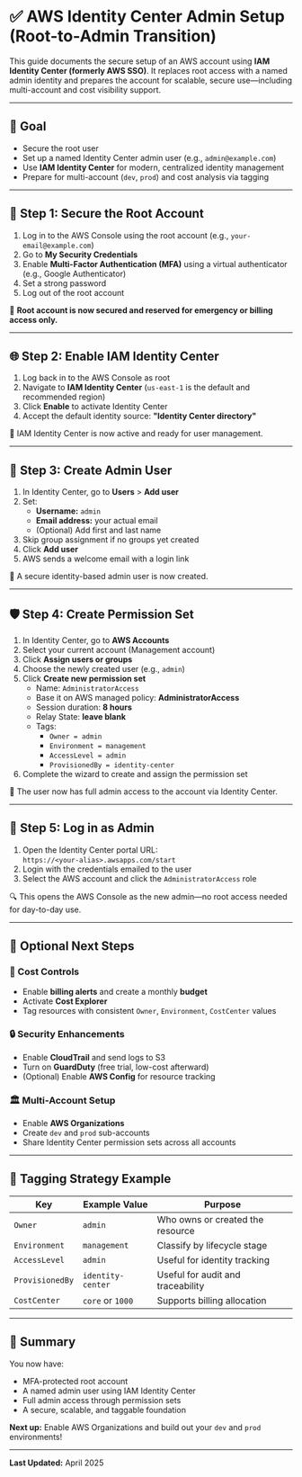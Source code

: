 # ✅ AWS Identity Center Admin Setup (Root-to-Admin Transition)

This guide documents the secure setup of an AWS account using **IAM Identity Center (formerly AWS SSO)**. It replaces root access with a named admin identity and prepares the account for scalable, secure use—including multi-account and cost visibility support.

---

## 🌟 Goal

- Secure the root user
- Set up a named Identity Center admin user (e.g., `admin@example.com`)
- Use **IAM Identity Center** for modern, centralized identity management
- Prepare for multi-account (`dev`, `prod`) and cost analysis via tagging

---

## 🔐 Step 1: Secure the Root Account

1. Log in to the AWS Console using the root account (e.g., `your-email@example.com`)
2. Go to **My Security Credentials**
3. Enable **Multi-Factor Authentication (MFA)** using a virtual authenticator (e.g., Google Authenticator)
4. Set a strong password
5. Log out of the root account

📅 **Root account is now secured and reserved for emergency or billing access only.**

---

## 🌐 Step 2: Enable IAM Identity Center

1. Log back in to the AWS Console as root
2. Navigate to **IAM Identity Center** (`us-east-1` is the default and recommended region)
3. Click **Enable** to activate Identity Center
4. Accept the default identity source: **"Identity Center directory"**

🚀 IAM Identity Center is now active and ready for user management.

---

## 👤 Step 3: Create Admin User

1. In Identity Center, go to **Users** > **Add user**
2. Set:
   - **Username:** `admin`
   - **Email address:** your actual email
   - (Optional) Add first and last name
3. Skip group assignment if no groups yet created
4. Click **Add user**
5. AWS sends a welcome email with a login link

📅 A secure identity-based admin user is now created.

---

## 🛡️ Step 4: Create Permission Set

1. In Identity Center, go to **AWS Accounts**
2. Select your current account (Management account)
3. Click **Assign users or groups**
4. Choose the newly created user (e.g., `admin`)
5. Click **Create new permission set**
   - Name: `AdministratorAccess`
   - Base it on AWS managed policy: **AdministratorAccess**
   - Session duration: **8 hours**
   - Relay State: **leave blank**
   - Tags:
     - `Owner = admin`
     - `Environment = management`
     - `AccessLevel = admin`
     - `ProvisionedBy = identity-center`
6. Complete the wizard to create and assign the permission set

🚀 The user now has full admin access to the account via Identity Center.

---

## 🚪 Step 5: Log in as Admin

1. Open the Identity Center portal URL:  
   `https://<your-alias>.awsapps.com/start`
2. Login with the credentials emailed to the user
3. Select the AWS account and click the `AdministratorAccess` role

🔍 This opens the AWS Console as the new admin—no root access needed for day-to-day use.

---

## 💺 Optional Next Steps

### 📅 Cost Controls
- Enable **billing alerts** and create a monthly **budget**
- Activate **Cost Explorer**
- Tag resources with consistent `Owner`, `Environment`, `CostCenter` values

### 🔒 Security Enhancements
- Enable **CloudTrail** and send logs to S3
- Turn on **GuardDuty** (free trial, low-cost afterward)
- (Optional) Enable **AWS Config** for resource tracking

### 🏛️ Multi-Account Setup
- Enable **AWS Organizations**
- Create `dev` and `prod` sub-accounts
- Share Identity Center permission sets across all accounts

---

## 📂 Tagging Strategy Example

| Key            | Example Value     | Purpose                           |
|----------------|-------------------|-----------------------------------|
| `Owner`        | `admin`           | Who owns or created the resource  |
| `Environment`  | `management`      | Classify by lifecycle stage       |
| `AccessLevel`  | `admin`           | Useful for identity tracking      |
| `ProvisionedBy`| `identity-center` | Useful for audit and traceability |
| `CostCenter`   | `core` or `1000`  | Supports billing allocation       |

---

## 📅 Summary

You now have:
- MFA-protected root account
- A named admin user using IAM Identity Center
- Full admin access through permission sets
- A secure, scalable, and taggable foundation

**Next up:** Enable AWS Organizations and build out your `dev` and `prod` environments!

---

**Last Updated:** April 2025  


